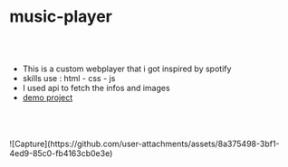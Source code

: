 # music-player
<br><br>
<ul>
    <li>This is a custom webplayer that i got inspired by spotify</li>
    <li>skills use : html - css - js</li>
    <li>I used api to fetch the infos and images</li>
    <li><a href="https://kia-torkashvand.github.io/music-player/">demo project</a></li>
</ul>
<br><br><br>
![Capture](https://github.com/user-attachments/assets/8a375498-3bf1-4ed9-85c0-fb4163cb0e3e)
